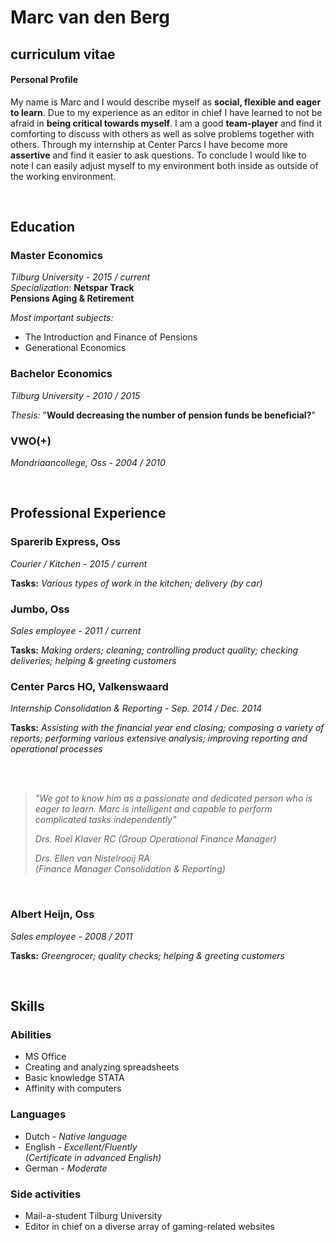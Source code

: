 
# Marc van den Berg
## curriculum vitae


#### Personal Profile

My name is Marc and I would describe myself as **social, flexible and eager to learn**. Due to my experience as an editor in chief I have learned to not be afraid in **being critical towards myself**. I am a good **team-player** and find it comforting to discuss with others as well as solve problems together with others. Through my internship at Center Parcs I have become more **assertive** and find it easier to ask questions. To conclude I would like to note I can easily adjust myself to my environment both inside as outside of the working environment.   



<br>

## Education

### Master Economics 
*Tilburg University* - *2015 / current*  
*Specialization*: **Netspar Track**  
**Pensions Aging & Retirement**

*Most important subjects:*  

- The Introduction and Finance of Pensions  
- Generational Economics 

### Bachelor Economics 
*Tilburg University* - *2010 / 2015*  

*Thesis:* "**Would decreasing the number of pension funds be beneficial?**"  



### VWO(+)
*Mondriaancollege, Oss* - *2004 / 2010*  


<br>

## Professional Experience

### Sparerib Express, Oss
*Courier / Kitchen* - *2015 / current*  

**Tasks:** *Various types of work in the kitchen; delivery (by car)*    

### Jumbo, Oss
*Sales employee* - *2011 / current*  

**Tasks:** *Making orders; cleaning; controlling product quality; checking deliveries; helping & greeting customers*    

### Center Parcs HO, Valkenswaard
*Internship Consolidation & Reporting* - *Sep. 2014 / Dec. 2014*  

**Tasks:** *Assisting with the financial year end closing; composing a variety of reports; performing various extensive analysis; improving reporting and operational processes*

<br> <br>



> *"We got to know him as a passionate and dedicated person who is eager to learn. Marc is intelligent and capable to perform complicated tasks independently"*  
>  
> <cite> Drs. Roel Klaver RC 
> (Group Operational Finance Manager)</cite>    
> 
> <cite> Drs. Ellen van Nistelrooij RA  
> (Finance Manager Consolidation & Reporting)</cite>

<br> 

### Albert Heijn, Oss  

*Sales employee* - *2008 / 2011*  

**Tasks:** *Greengrocer; quality checks; helping & greeting customers*    

<br>

## Skills

### Abilities

* MS Office
* Creating and analyzing spreadsheets
* Basic knowledge STATA
* Affinity with computers


### Languages

* Dutch - *Native language*
* English - *Excellent/Fluently  
 (Certificate in advanced English)*
* German - *Moderate*


### Side activities

* Mail-a-student Tilburg University
* Editor in chief on a diverse array of gaming-related websites